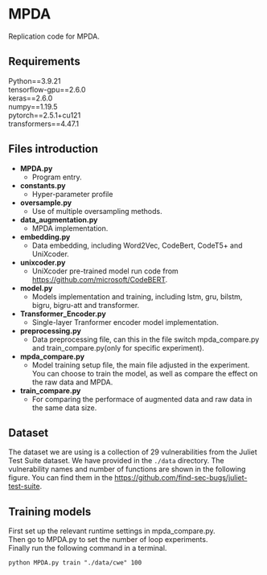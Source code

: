 # MPDA
Replication code for MPDA. 
## Requirements
Python==3.9.21<br />
tensorflow-gpu==2.6.0<br />
keras==2.6.0<br />
numpy==1.19.5<br />
pytorch==2.5.1+cu121<br />
transformers==4.47.1<br />

## Files introduction
- **MPDA.py**
  - Program entry.
- **constants.py**
  - Hyper-parameter profile
- **oversample.py**
  - Use of multiple oversampling methods.
- **data_augmentation.py**
  - MPDA implementation.
- **embedding.py**
  - Data embedding, including Word2Vec, CodeBert, CodeT5+ and UniXcoder.
- **unixcoder.py**
  - UniXcoder pre-trained model run code from https://github.com/microsoft/CodeBERT.
- **model.py**
  - Models implementation and training, including lstm, gru, bilstm, bigru, bigru-att and transformer.
- **Transformer_Encoder.py**
  - Single-layer Tranformer encoder model implementation.
- **preprocessing.py**
  - Data preprocessing file, can this in the file switch mpda_compare.py and train_compare.py(only for specific experiment).
- **mpda_compare.py**
  - Model training setup file, the main file adjusted in the experiment. You can choose to train the model, as well as compare the effect on the raw data and MPDA.
- **train_compare.py**
  - For comparing the performace of augmented data and raw data in the same data size.

## Dataset
The dataset we are using is a collection of 29 vulnerabilities from the Juliet Test Suite dataset. We have provided in the ```./data``` directory. The vulnerability names and number of functions are shown in the following figure. You can find them in the https://github.com/find-sec-bugs/juliet-test-suite.

## Training models
First set up the relevant runtime settings in mpda_compare.py.<br />
Then go to MPDA.py to set the number of loop experiments.<br />
Finally run the following command in a terminal.<br />
```
python MPDA.py train "./data/cwe" 100
```





